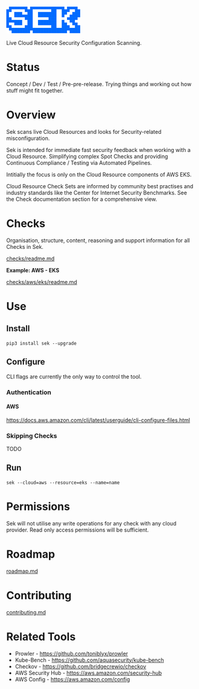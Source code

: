 ![sek](images/sek.png)

Live Cloud Resource Security Configuration Scanning.

# Status
Concept / Dev / Test / Pre-pre-release. Trying things and working out how stuff might fit together.


# Overview
Sek scans live Cloud Resources and looks for Security-related misconfiguration.

Sek is intended for immediate fast security feedback when working with a Cloud Resource. Simplifying complex Spot Checks and providing Continuous Compliance / Testing via Automated Pipelines.

Intitially the focus is only on the Cloud Resource components of AWS EKS.

Cloud Resource Check Sets are informed by community best practises and industry standards like the Center for Internet Security Benchmarks. See the Check documentation section for a comprehensive view.


# Checks
Organisation, structure, content, reasoning and support information for all Checks in Sek.

[checks/readme.md](checks/readme.md)

**Example: AWS - EKS**

[checks/aws/eks/readme.md](checks/aws/eks/readme.md)


# Use
## Install
```
pip3 install sek --upgrade
```

## Configure
CLI flags are currently the only way to control the tool.
### Authentication
#### AWS
https://docs.aws.amazon.com/cli/latest/userguide/cli-configure-files.html

### Skipping Checks
TODO

## Run
```
sek --cloud=aws --resource=eks --name=name
```


# Permissions
Sek will not utilise any write operations for any check with any cloud provider. Read only access permissions will be sufficient.


# Roadmap
[roadmap.md](roadmap.md)


# Contributing
[contributing.md](contributing.md)


# Related Tools
* Prowler - https://github.com/toniblyx/prowler
* Kube-Bench - https://github.com/aquasecurity/kube-bench
* Checkov - https://github.com/bridgecrewio/checkov
* AWS Security Hub - https://aws.amazon.com/security-hub
* AWS Config - https://aws.amazon.com/config
